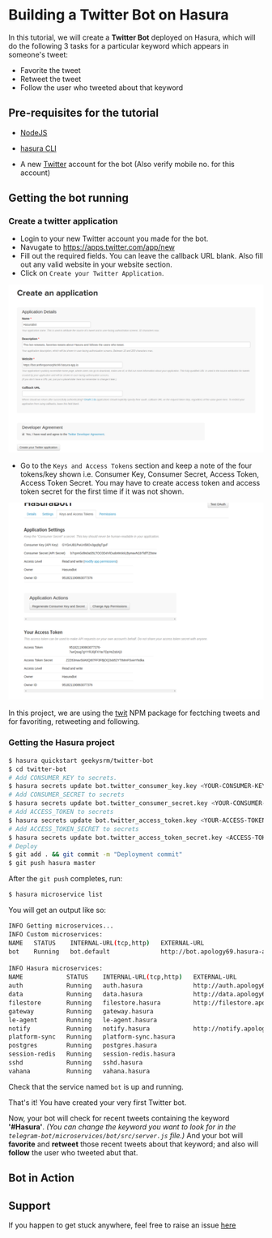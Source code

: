# Building a Twitter Bot on Hasura

In this tutorial, we will create a **Twitter Bot** deployed on Hasura, which will do the following 3 tasks for a particular keyword which appears in someone's tweet:

* Favorite the tweet
* Retweet the tweet
* Follow the user who tweeted about that keyword

## Pre-requisites for the tutorial

* [NodeJS](https://nodejs.org)

* [hasura CLI](https://docs.hasura.io/0.15/manual/install-hasura-cli.html)

* A new [Twitter](https://twitter.com) account for the bot (Also verify mobile no. for this account)

## Getting the bot running

### Create a twitter application

* Login to your new Twitter account you made for the bot.
* Navugate to https://apps.twitter.com/app/new
* Fill out the required fields. You can leave the callback URL blank. Also fill out any valid website in your website section.
* Click on `Create your Twitter Application`.

![Twitter app screen](https://raw.githubusercontent.com/geekysrm/hasura-twitter-bot/master/assets/twitter-1.png "twitter app screen")

* Go to the `Keys and Access Tokens` section and keep a note of the four tokens/key shown i.e. Consumer Key, Consumer Secret, Access Token, Access Token Secret. 
You may have to create access token and access token secret for the first time if it was not shown.

![Twitter app screen2](https://raw.githubusercontent.com/geekysrm/hasura-twitter-bot/master/assets/twitter-2.png "twitter app screen2")

In this project, we are using the [twit](https://www.npmjs.com/package/twit) NPM package for fectching tweets and for favoriting, retweeting and following.

### Getting the Hasura project

```sh
$ hasura quickstart geekysrm/twitter-bot
$ cd twitter-bot
# Add CONSUMER_KEY to secrets.
$ hasura secrets update bot.twitter_consumer_key.key <YOUR-CONSUMER-KEY>
# Add CONSUMER_SECRET to secrets
$ hasura secrets update bot.twitter_consumer_secret.key <YOUR-CONSUMER-SECRET>
# Add ACCESS_TOKEN to secrets
$ hasura secrets update bot.twitter_access_token.key <YOUR-ACCESS-TOKEN>
# Add ACCESS_TOKEN_SECRET to secrets
$ hasura secrets update bot.twitter_access_token_secret.key <ACCESS-TOKEN-SECRET>
# Deploy
$ git add . && git commit -m "Deployment commit"
$ git push hasura master
```

After the `git push` completes, run:

```sh
$ hasura microservice list
```

You will get an output like so:

```sh
INFO Getting microservices...                     
INFO Custom microservices:                        
NAME   STATUS    INTERNAL-URL(tcp,http)   EXTERNAL-URL
bot    Running   bot.default              http://bot.apology69.hasura-app.io

INFO Hasura microservices:                        
NAME            STATUS    INTERNAL-URL(tcp,http)   EXTERNAL-URL
auth            Running   auth.hasura              http://auth.apology69.hasura-app.io
data            Running   data.hasura              http://data.apology69.hasura-app.io
filestore       Running   filestore.hasura         http://filestore.apology69.hasura-app.io
gateway         Running   gateway.hasura           
le-agent        Running   le-agent.hasura          
notify          Running   notify.hasura            http://notify.apology69.hasura-app.io
platform-sync   Running   platform-sync.hasura     
postgres        Running   postgres.hasura          
session-redis   Running   session-redis.hasura     
sshd            Running   sshd.hasura              
vahana          Running   vahana.hasura
```

Check that the service named `bot` is up and running.

That's it! You have created your very first Twitter bot.

Now, your bot will check for recent tweets containing the keyword **'#Hasura'**.
_(You can change the keyword you want to look for in the `telegram-bot/microservices/bot/src/server.js` file.)_
And your bot will **favorite** and **retweet** those recent tweets about that keyword; and also will **follow** the user who tweeted abut that.

## Bot in Action

## Support

If you happen to get stuck anywhere, feel free to raise an issue [here](https://github.com/jaisontj/hasura-fb-bot)
